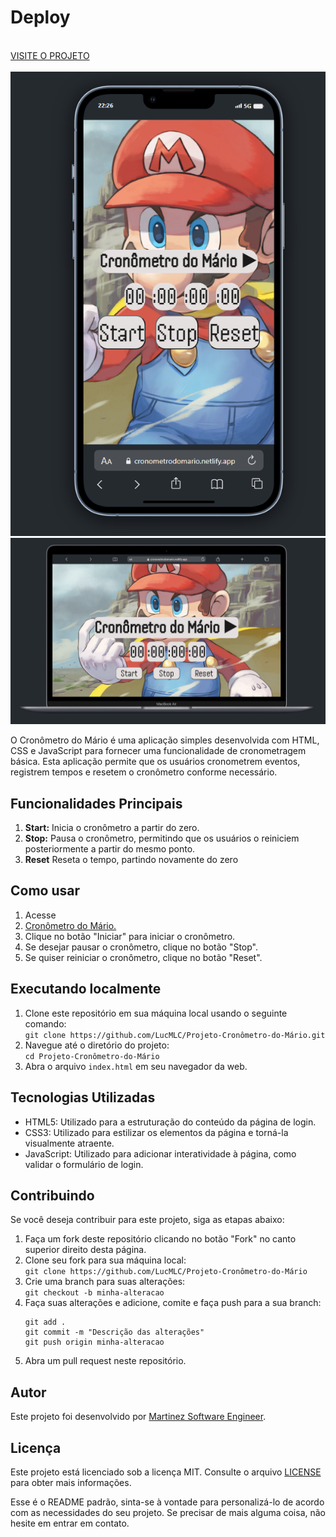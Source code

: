 <h1> Deploy</h1>
<br>
<a href="https://cronometrodomario.netlify.app/"> VISITE O PROJETO </a>
<br>
<br>
<img src="./assets/Captura de tela 2024-02-14 222717.png" alt="Imagem do projeto">
<img src="./assets/Captura de tela 2024-02-14 222759.png" alt="Imagem do projeto">

<p>O Cronômetro do Mário é uma aplicação simples desenvolvida com HTML, CSS e JavaScript para fornecer uma funcionalidade de cronometragem básica. Esta aplicação permite que os usuários cronometrem eventos, registrem tempos e resetem o cronômetro conforme necessário.</p>

<h2>Funcionalidades Principais</h2>

<ol>
<li><strong>Start:</strong>  Inicia o cronômetro a partir do zero.</li>
<li><strong>Stop:</strong> Pausa o cronômetro, permitindo que os usuários o reiniciem posteriormente a partir do mesmo ponto.</li>
<li><strong>Reset</strong></strong> Reseta o tempo, partindo novamente do zero</li>
</ol>

<h2>Como usar</h2>

<ol>
<li>Acesse </li>
<li><a href="https://cronometrodomario.netlify.app/"> Cronômetro do Mário.</a></li>
<li>Clique no botão "Iniciar" para iniciar o cronômetro.</li>
<li>Se desejar pausar o cronômetro, clique no botão "Stop".</li>
<li>Se quiser reiniciar o cronômetro, clique no botão "Reset".</li>
</ol>

<h2>Executando localmente</h2>
<ol>
<li>Clone este repositório em sua máquina local usando o seguinte comando:</li>
<code>git clone https://github.com/LucMLC/Projeto-Cronômetro-do-Mário.git</code>
<li>Navegue até o diretório do projeto:</li>
<code>cd Projeto-Cronômetro-do-Mário</code>
<li>Abra o arquivo <code>index.html</code> em seu navegador da web.</li>
</ol>

<h2>Tecnologias Utilizadas</h2>

<ul>
<li>HTML5: Utilizado para a estruturação do conteúdo da página de login.</li>
<li>CSS3: Utilizado para estilizar os elementos da página e torná-la visualmente atraente.</li>
<li>JavaScript: Utilizado para adicionar interatividade à página, como validar o formulário de login.</li>
</ul>

<h2>Contribuindo</h2>

<p>Se você deseja contribuir para este projeto, siga as etapas abaixo:</p>

<ol>
<li>Faça um fork deste repositório clicando no botão "Fork" no canto superior direito desta página.</li>
<li>Clone seu fork para sua máquina local:</li>
<code>git clone https://github.com/LucMLC/Projeto-Cronômetro-do-Mário</code>
<li>Crie uma branch para suas alterações:</li>
<code>git checkout -b minha-alteracao</code>
<li>Faça suas alterações e adicione, comite e faça push para a sua branch:</li>
<pre>
<code>git add .
git commit -m "Descrição das alterações"
git push origin minha-alteracao</code>
</pre>
<li>Abra um pull request neste repositório.</li>
</ol>

<h2>Autor</h2>

<p>Este projeto foi desenvolvido por <a href="https://github.com/LucMLC">Martinez Software Engineer</a>.</p>

<h2>Licença</h2>

<p>Este projeto está licenciado sob a licença MIT. Consulte o arquivo <a href="LICENSE">LICENSE</a> para obter
mais informações.</p>

<p>Esse é o README padrão, sinta-se à vontade para personalizá-lo de acordo com as
necessidades do seu projeto. Se precisar de mais alguma coisa, não hesite em entrar em contato.</p>


